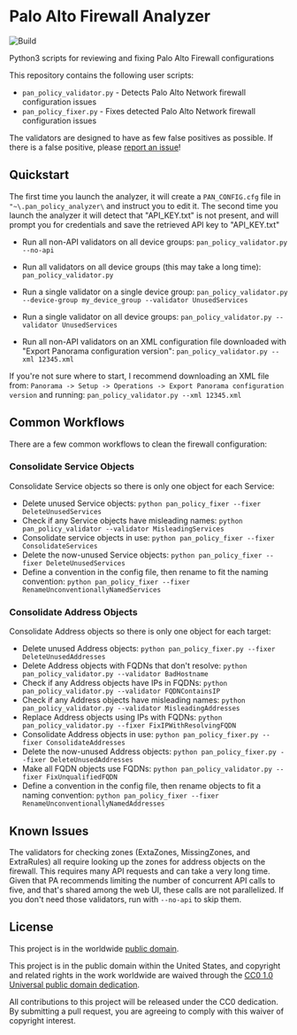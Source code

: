 # Palo Alto Firewall Analyzer

![Build](https://github.com/moshekaplan/palo_alto_firewall_analyzer/actions/workflows/test.yml/badge.svg)

Python3 scripts for reviewing and fixing Palo Alto Firewall configurations

This repository contains the following user scripts:

* `pan_policy_validator.py` - Detects Palo Alto Network firewall configuration issues
* `pan_policy_fixer.py` - Fixes detected Palo Alto Network firewall configuration issues

The validators are designed to have as few false positives as possible. If there is a false positive, please [report an issue](https://github.com/moshekaplan/palo_alto_firewall_analyzer/issues/new)!

## Quickstart

The first time you launch the analyzer, it will create a `PAN_CONFIG.cfg` file
in `"~\.pan_policy_analyzer\` and instruct you to edit it.
The second time you launch the analyzer it will detect that "API_KEY.txt" is not present,
and will prompt you for credentials and save the retrieved API key to "API_KEY.txt"

* Run all non-API validators on all device groups:
`pan_policy_validator.py --no-api`

* Run all validators on all device groups (this may take a long time):
`pan_policy_validator.py`

* Run a single validator on a single device group:
`pan_policy_validator.py --device-group my_device_group --validator UnusedServices`

* Run a single validator on all device groups:
`pan_policy_validator.py --validator UnusedServices`

* Run all non-API validators on an XML configuration file downloaded with "Export Panorama configuration version":
`pan_policy_validator.py --xml 12345.xml`

If you're not sure where to start, I recommend downloading an XML file from:
`Panorama -> Setup -> Operations -> Export Panorama configuration version` and running: `pan_policy_validator.py --xml 12345.xml`

## Common Workflows
There are a few common workflows to clean the firewall configuration:

### Consolidate Service Objects
Consolidate Service objects so there is only one object for each Service:
* Delete unused Service objects: `python pan_policy_fixer --fixer DeleteUnusedServices`
* Check if any Service objects have misleading names: `python pan_policy_validator --validator MisleadingServices`
* Consolidate service objects in use: `python pan_policy_fixer --fixer ConsolidateServices`
* Delete the now-unused Service objects: `python pan_policy_fixer --fixer DeleteUnusedServices`
* Define a convention in the config file, then rename to fit the naming convention: `python pan_policy_fixer --fixer RenameUnconventionallyNamedServices`

### Consolidate Address Objects
Consolidate Address objects so there is only one object for each target:
* Delete unused Address objects: `python pan_policy_fixer.py --fixer DeleteUnusedAddresses`
* Delete Address objects with FQDNs that don't resolve: `python pan_policy_validator.py --validator BadHostname`
* Check if any Address objects have IPs in FQDNs: `python pan_policy_validator.py --validator FQDNContainsIP`
* Check if any Address objects have misleading names: `python pan_policy_validator.py --validator MisleadingAddresses`
* Replace Address objects using IPs with FQDNs: `python pan_policy_validator.py --fixer FixIPWithResolvingFQDN`
* Consolidate Address objects in use: `python pan_policy_fixer.py --fixer ConsolidateAddresses`
* Delete the now-unused Address objects: `python pan_policy_fixer.py --fixer DeleteUnusedAddresses`
* Make all FQDN objects use FQDNs: `python pan_policy_validator.py --fixer FixUnqualifiedFQDN`
* Define a convention in the config file, then rename objects to fit a naming convention: `python pan_policy_fixer --fixer RenameUnconventionallyNamedAddresses`


## Known Issues

The validators for checking zones (ExtaZones, MissingZones, and ExtraRules) all
require looking up the zones for address objects on the firewall. This requires many API
requests and can take a very long time. Given that PA recommends limiting the number of
concurrent API calls to five, and that's shared among the web UI, these calls are not
parallelized. If you don't need those validators, run with `--no-api` to skip them.

## License ##

This project is in the worldwide [public domain](LICENSE).

This project is in the public domain within the United States, and
copyright and related rights in the work worldwide are waived through
the [CC0 1.0 Universal public domain
dedication](https://creativecommons.org/publicdomain/zero/1.0/).

All contributions to this project will be released under the CC0
dedication. By submitting a pull request, you are agreeing to comply
with this waiver of copyright interest.
